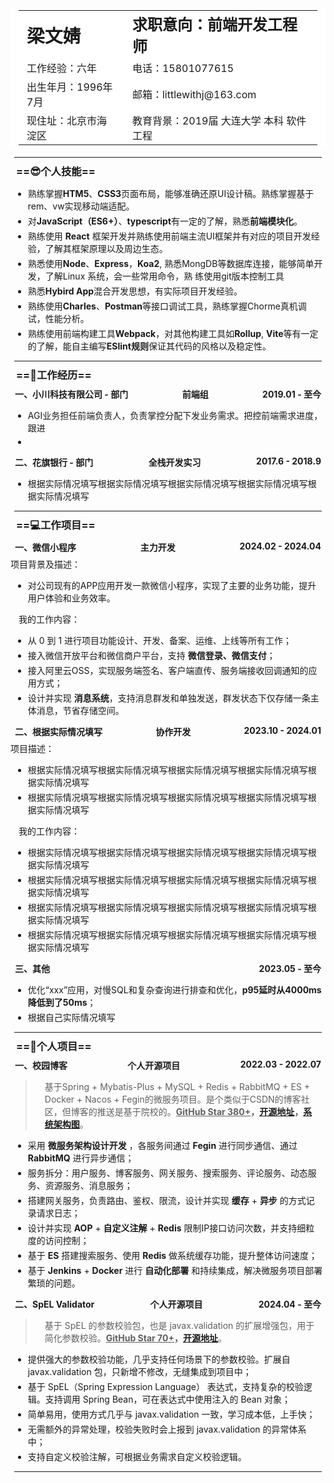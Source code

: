 <table>
	<tr style="height: 50px;">
		<td style="font-size: 1.8em;"><strong>梁文婧</strong></td>
		<td style="font-size: 1.5em;"><strong>求职意向：前端开发工程师</strong></td>
		<!-- <td rowspan="5">
			<img src="./image/sticki_avatar.jpg" height="140" alt="">
		</td> -->
	</tr>
	<tr>
		<td>工作经验：六年</td>
		<td>电话：15801077615</td>
	</tr>
	<tr>
		<td>出生年月：1996年7月</td>
		<td>邮箱：littlewithj@163.com</td>
	</tr>
	<tr>
		<td>现住址：北京市海淀区</td>
		<td>教育背景：2019届 大连大学 本科 软件工程</td>
	</tr>
</table>
<hr/>

### ==😎个人技能==
- 熟练掌握**HTM5**、**CSS3**页面布局，能够准确还原UI设计稿。熟练掌握基于rem、vw实现移动端适配。
- 对**JavaScript（ES6+）**、**typescript**有一定的了解，熟悉**前端模块化**。
- 熟练使用 **React** 框架开发并熟练使用前端主流UI框架并有对应的项目开发经验，了解其框架原理以及周边生态。
- 熟悉使用**Node**、**Express**，**Koa2**, 熟悉MongDB等数据库连接，能够简单开发，了解Linux 系统，会一些常用命令，熟
练使用git版本控制工具
- 熟悉**Hybird App**混合开发思想，有实际项目开发经验。
- 熟练使用**Charles**、**Postman**等接口调试工具，熟练掌握Chorme真机调试，性能分析。
- 熟练使用前端构建工具**Webpack**，对其他构建工具如**Rollup**, **Vite**等有一定的了解，能自主编写**ESlint规则**保证其代码的风格以及稳定性。

<hr/>

### ==🏢工作经历==

<h4 style="display: flex;justify-content: space-between;">
<span>一、小川科技有限公司 - 部门</span><span>前端组</span><span>2019.01 - 至今</span>
</h4>

- AGI业务担任前端负责人，负责掌控分配下发业务需求。把控前端需求进度，跟进
- 

<h4 style="display: flex;justify-content: space-between;">
<span>二、花旗银行 - 部门</span><span>全栈开发实习</span><span>2017.6 - 2018.9</span>
</h4>

- 根据实际情况填写根据实际情况填写根据实际情况填写根据实际情况填写根据实际情况填写

<hr/>

### ==💻工作项目==

<h4 style="display: flex;justify-content: space-between;">
<span>一、微信小程序</span><span>主力开发</span><span>2024.02 - 2024.04</span>
</h4>
项目背景及描述：

- 对公司现有的APP应用开发一款微信小程序，实现了主要的业务功能，提升用户体验和业务效率。

我的工作内容：

- 从 0 到 1 进行项目功能设计、开发、备案、运维、上线等所有工作；
- 接入微信开放平台和微信商户平台，支持 **微信登录、微信支付**；
- 接入阿里云OSS，实现服务端签名、客户端直传、服务端接收回调通知的应用方式；
- 设计并实现 **消息系统**，支持消息群发和单独发送，群发状态下仅存储一条主体消息，节省存储空间。

<h4 style="display: flex;justify-content: space-between;">
<span>二、根据实际情况填写</span><span>协作开发</span><span>2023.10 - 2024.01</span>
</h4>
项目描述：

- 根据实际情况填写根据实际情况填写根据实际情况填写根据实际情况填写根据实际情况填写
- 根据实际情况填写根据实际情况填写根据实际情况填写根据实际情况填写根据实际情况填写

我的工作内容：

- 根据实际情况填写根据实际情况填写根据实际情况填写根据实际情况填写根据实际情况填写
- 根据实际情况填写根据实际情况填写根据实际情况填写根据实际情况填写根据实际情况填写
- 根据实际情况填写根据实际情况填写根据实际情况填写根据实际情况填写根据实际情况填写
- 根据实际情况填写根据实际情况填写根据实际情况填写根据实际情况填写根据实际情况填写

<h4 style="display: flex;justify-content: space-between;">
<span>三、其他</span><span>2023.05 - 至今</span>
</h4>

- 优化“xxx”应用，对慢SQL和复杂查询进行排查和优化，**p95延时从4000ms降低到了50ms**；
- 根据自己实际情况填写

<hr/>

### ==🚀个人项目==

<h4 style="display: flex;justify-content: space-between;">
<span>一、校园博客</span><span>个人开源项目</span><span>2022.03 - 2022.07</span>
</h4>

> 基于Spring + Mybatis-Plus + MySQL + Redis + RabbitMQ + ES + Docker + Nacos + Fegin的微服务项目。是个类似于CSDN的博客社区，但博客的推送是基于院校的。**<u>GitHub Star 380+</u>，[开源地址](https://github.com/stick-i/scblogs)，[系统架构图](https://gitee.com/sticki/scblogs/raw/main/document/image/scblogs-framework.png)**。

- 采用 **微服务架构设计开发** ，各服务间通过 **Fegin** 进行同步通信、通过 **RabbitMQ** 进行异步通信；
- 服务拆分：用户服务、博客服务、网关服务、搜索服务、评论服务、动态服务、资源服务、消息服务；
- 搭建网关服务，负责路由、鉴权、限流，设计并实现 **缓存** + **异步** 的方式记录请求日志；
- 设计并实现 **AOP** + **自定义注解** + **Redis** 限制IP接口访问次数，并支持细粒度的访问控制；
- 基于 **ES** 搭建搜索服务、使用 **Redis** 做系统缓存功能，提升整体访问速度；
- 基于 **Jenkins** + **Docker** 进行 **自动化部署** 和持续集成，解决微服务项目部署繁琐的问题。


<h4  style="display: flex;justify-content: space-between;">
<span>二、SpEL Validator</span><span>个人开源项目</span><span>2024.04 - 至今</span>
</h4>

> 基于 SpEL 的参数校验包，也是 javax.validation 的扩展增强包，用于简化参数校验。**<u>GitHub Star 70+</u>，[开源地址](https://github.com/stick-i/spel-validator)**。

- 提供强大的参数校验功能，几乎支持任何场景下的参数校验。扩展自 javax.validation 包，只新增不修改，无缝集成到项目中；
- 基于 SpEL（Spring Expression Language） 表达式，支持复杂的校验逻辑。支持调用 Spring Bean，可在表达式中使用注入的 Bean 对象；
- 简单易用，使用方式几乎与 javax.validation 一致，学习成本低，上手快；
- 无需额外的异常处理，校验失败时会上报到 javax.validation 的异常体系中；
- 支持自定义校验注解，可根据业务需求自定义校验逻辑。

<hr/>


<style>
    #write {
        padding: 25px 25px 0px;
    }
    hr {
        margin: 6px;
    }
    li {
        margin: 4px;
    }
    p {
        margin: 4px 13px;
    }
    li p{
        margin: 5px 0;
    }
    h1 {
        margin: 8px 15px;
    }
    h3 {
        margin: 9px;
    }
    h4 {
        margin: 7px;
    }
    figure {
        margin: 7px 0px;
    }
    blockquote {
        padding-left: 16px;
    }
    /* 链接下划线 */
    a {
        text-decoration:underline;
    }
    /* 图片阴影效果 */
    img {
        box-shadow: 0px 0px 10px rgba(0,0,0,.5);
    }
    /* 表格样式，去除边框显示 */
    table, table td, table tr, table th, th {
        font-weight: normal;
        padding: 3px 13px;
        border: 0px;
        background-color: #ffffff;
    }
</style>